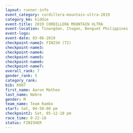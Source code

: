 ```yaml
---
layout: runner-info 
event_category: cordillera-mountain-ultra-2019 
category_km: kiddie 
event-title: 2019 CORDILLERA MOUNTAIN ULTRA 
event-location: Tinongdan, Itogon, Benguet Philippines 
event-logo: 
event-date: 03-06-2019 
checkpoint-name2: FINISH (T2) 
checkpoint-name3: 
checkpoint-name4: 
checkpoint-name5: 
checkpoint-name6: 
checkpoint-name7: 
overall_rank: 7
gender_rank: 5
category_rank: 
bib: K007
first_name: Aaron Matheo
last_name: Nebre
gender: M
team_name: Team Rambo
start: Sat, 04-50-00 pm
checkpoint2: Sat, 05-12-18 pm
race_time: 0-22-18
status: FINISHER
---
```

